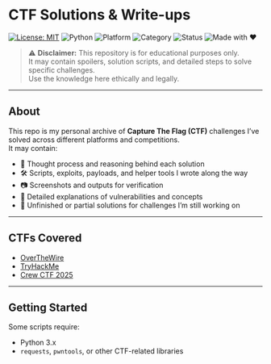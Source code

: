 # CTF Solutions & Write-ups

[![License: MIT](https://img.shields.io/badge/License-MIT-yellow.svg)](LICENSE)
![Python](https://img.shields.io/badge/Python-3.x-blue.svg)
![Platform](https://img.shields.io/badge/Platform-Linux%20%7C%20Windows%20%7C%20MacOS-lightgrey.svg)
![Category](https://img.shields.io/badge/Category-CTF%20%7C%20Security%20Research-red.svg)
![Status](https://img.shields.io/badge/Status-In%20Progress-orange.svg)
![Made with ❤️](https://img.shields.io/badge/Made%20with-%E2%9D%A4-lightpink.svg)

> ⚠️ **Disclaimer:** This repository is for educational purposes only.  
> It may contain spoilers, solution scripts, and detailed steps to solve specific challenges.  
> Use the knowledge here ethically and legally.

---

## About

This repo is my personal archive of **Capture The Flag (CTF)** challenges I’ve solved across different platforms and competitions.  
It may contain:

- 🧠 Thought process and reasoning behind each solution
- 🛠️ Scripts, exploits, payloads, and helper tools I wrote along the way
- 📷 Screenshots and outputs for verification
- 📝 Detailed explanations of vulnerabilities and concepts
- 🚧 Unfinished or partial solutions for challenges I’m still working on

---

## CTFs Covered

- [OverTheWire](./overthewire/README.md)
- [TryHackMe](./tryhackme/README.md)
- [Crew CTF 2025](./crew-ctf-2025/README.md)

---

## Getting Started

Some scripts require:

- Python 3.x
- `requests`, `pwntools`, or other CTF-related libraries
